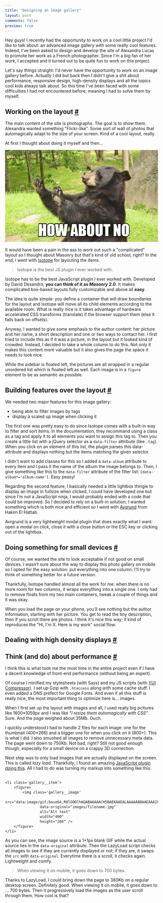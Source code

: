 ```yaml
---
title: "Designing an image gallery"
layout: post
comments: false
preview: true
---
```

<section>
<p>Hey guys! I recently had the opportunity to work on a cool little project I'd like to talk about: an advanced image gallery with some really cool features. Indeed, I've been asked to design and develop the site of Alexandra Lucas to promote her work as a French photographer. Since I'm a big fan of her work, I accepted and it turned out to be quite fun to work on this project.</p>
<p>Let's say things straight: I'd never have the opportunity to work on an image gallery before. Actually I did but back then I didn't give a shit about performance, responsive design, high-density displays and all the topics cool kids always talk about. So this time I've been faced with some difficulties I had not encountered before; meaning I had to solve them by myself.</p>
</section>
<section id="layout">
<h2>Working on the layout <a href="#layout">#</a></h2>
<p>The main content of the site is photographs. The goal is to show them. Alexandra wanted something "Flickr-like". Some sort of wall of photos that automagically adapt to the size of your screen. Kind of a cool layout, really.</p>
<p>At first I thought about doing it myself and then... </p>
<img src="/images/design-an-image-gallery__how-about-no-bear.jpg" alt="Coding a responsive image gallery by hand? What about no!" />
<p>It would have been a pain in the ass to work out such a "complicated" layout so I thought about Masonry but that's kind of old school, right? In the end, I went with <a href='https://github.com/desandro/isotope'>Isotope</a> for layouting the items.</p>
<blockquote class="pull-quote--right">Isotope is the best JS plugin I ever worked with.</blockquote>
<p>Isotope has to be the best JavaScript plugin I ever worked with. Developed by David Desandro, <strong>you can think of it as <em>Masonry 2.0</em></strong>. It makes complicated box-based layouts fully customizable and above all <strong>easy</strong>.</p>
<p>The idea is quite simple: you define a container that will draw boundaries for the layout and Isotope will move all its child elements according to the available room. What is really nice is it takes advantage of hardware accelerated CSS transforms (translate) if the browser support them (else it falls back on offsets).</p>
<p>Anyway, I wanted to give some emphasis to the author content: her picture and her name, a short description and one or two ways to contact her. I first tried to include this as if it was a picture, in the layout but it looked kind of crowded. Instead, I decided to take a whole column to do this. Not only it makes this content more valuable but it also gives the page the space it needs to look nice.</p>
<p>While the sidebar is floated left, the pictures are all wrapped in a regular unordered list which is floated left as well. Each image is in a <code>figure</code> element to be as semantic as possible.</p>
</section>
<section id="features">
<h2>Building features over the layout <a href="#features">#</a></h2>
<p>We needed two major features for this image gallery:</p>
<ul>
	<li>being able to filter images by tags</li>
	<li>display a scaled up image when clicking it</li>
</ul>
<p>The first one was pretty easy to do since Isotope comes with a built-in way to filter and sort items. In the documentation, they recommand using a class as a tag and apply it to all elements you want to assign this tag to. Then you create a little list with a jQuery selector as a <code>data-filter</code> attribute (like <code>.tag</code>). When you click on an element of this list, the plugin parses this data-attribute and displays nothing but the items matching the given selector.</p>
<p>I didn't want to add classes for this so I added a <code>data-album</code> attribute to every item and I pass it the name of the album the image belongs to. Then, I give something like this to the <code>data-filter</code> attribute of the filter list: <code>[data-album*='album-name']</code>. Easy peasy!</p>
<p>Regarding the second feature, I basically needed a little lightbox thingie to display an image in fullsize when clicked. I could have developed one but since I'm not a JavaScript ninja, I would probably ended with a code that could be improved. So I decided to rely on a built-in solution; I wanted something which is both nice and efficient so I went with <a href="http://lab.hakim.se/avgrund/">Avgrund</a> from Hakim El Hattab.</p>
<p>Avrgrund is a very lightweight modal plugin that does exactly what I want: open a modal on click, close it with a close button or the ESC key or clicking out of the lightbox.</p>
</section>
<section id="responsive">
<h2>Doing something for small devices <a href="#responsive">#</a></h2>
<p>Of course, we wanted the site to look acceptable if not good on small devices. I wasn't sure about the way to display this photo gallery on mobile so I opted for the easy solution: put everything into one column. I'll try to think of something better for a future version.</p>
<p>Thankfully, Isotope handled almost all the work for me: when there is no more room for two columns, it wraps everything into a single one. I only had to remove floats from my two main containers, tweak a couple of things and it was okay.</p>
<p>When you load the page on your phone, you'll see nothing but the author information, starting with her picture. You get to read the tiny description, then if you scroll there are photos. I think it's nice this way; it kind of reproduces the "Hi, I'm X. Here is my work" social flow.</p>
</section>
<section id="high-density-displays">
<h2>Dealing with high density displays <a href="#high-density-displays">#</a></h2>
</section>
<section id="performance">
<h2>Think (and do) about performance <a href="#performance">#</a></h2>
<p>I think this is what took me the most time in the entire project even if I have a decent knowledge of front-end performance (without being an expert).</p>
<p>Of course I minified my stylesheets (with Sass) and my JS scripts (with <a href="http://refresh-sf.com/yui/">YUI Compressor</a>). I set up Gzip with <code>.htaccess</code> along with some cache stuff. I even added a DNS prefect for Google Fonts. And even if all this stuff is really nice, the most important thing to optimize here is... images.</p>
<p>When I first set up the layout with images and all, I used really big pcitures like 1600*1059px and I was like <em>"I resize them automagically with CSS"</em>. Sure. And the page weighed about 35Mb. Ouch.</p>
<p>I quickly understood I had to handle 2 files for each image: one for the thumbnail (400*266) and a bigger one for when you click on it (800+). This is what I did. I also smushed all images to remove unnecessary meta data. The page went down to 750Kb. Not bad, right? Still not good enough though, especially for a small device on a crappy 3D connection.</p>
<p>Next step was to only load images that are actually displayed on the screen. This is called <em>lazy load</em>. Thankfully, I found an amazing <a href="http://www.appelsiini.net/projects/lazyload">JavaScript plugin doing this</a>. All I had to do was turning my markup into something like this:</p>
<pre class="language-markup"><code>
&lt;li class='gallery__item'&gt;
	&lt;figure&gt;
		&lt;img class='gallery__image'
				src="data:image/gif;base64,R0lGODlhAQABAAAAACH5BAEKAAEALAAAAAABAAEAAAICTAEAOw=="
				data-original="images/filename.jpg" 
				alt="Alt text" 
				width="400" 
				height="266" /&gt;
	&lt;/figure&gt;
&lt;/li&gt;
</code></pre>
<p>As you can see, the image source is a 1*1px blank GIF while the actual source lies in the <code>data-original</code> attribute. Then the LazyLoad script checks all images to see if they are currently displayed or not; if they are, it swaps the <code>src</code> with <code>data-original</code>. Everytime there is a scroll, it checks again. Lightweight and comfy.</p>
<blockquote class="pull-quote--right">When viewing it on mobile, it goes down to 700 bytes.</blockquote>
<p>Thanks to LazyLoad, I could bring down the page to 380Kb on a regular desktop screen. Definitely good. When viewing it on mobile, it goes down to ... 700 bytes. Then it progressively load the images as the user scroll through them. How cool is that? </p>
</section>